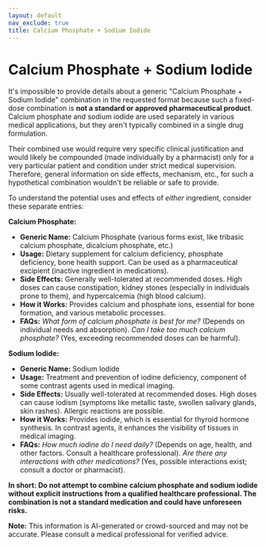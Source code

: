 ```yaml
---
layout: default
nav_exclude: true
title: Calcium Phosphate + Sodium Iodide
---
```


# Calcium Phosphate + Sodium Iodide

It's impossible to provide details about a generic "Calcium Phosphate + Sodium Iodide" combination in the requested format because such a fixed-dose combination is **not a standard or approved pharmaceutical product**.  Calcium phosphate and sodium iodide are used separately in various medical applications, but they aren't typically combined in a single drug formulation.

Their combined use would require very specific clinical justification and would likely be compounded (made individually by a pharmacist) only for a very particular patient and condition under strict medical supervision.  Therefore,  general information on side effects, mechanism, etc., for such a hypothetical combination wouldn't be reliable or safe to provide.

To understand the potential uses and effects of *either* ingredient, consider these separate entries:

**Calcium Phosphate:**

* **Generic Name:** Calcium Phosphate (various forms exist, like tribasic calcium phosphate, dicalcium phosphate, etc.)
* **Usage:** Dietary supplement for calcium deficiency, phosphate deficiency, bone health support.  Can be used as a pharmaceutical excipient (inactive ingredient in medications).
* **Side Effects:** Generally well-tolerated at recommended doses.  High doses can cause constipation, kidney stones (especially in individuals prone to them), and hypercalcemia (high blood calcium).
* **How it Works:** Provides calcium and phosphate ions, essential for bone formation, and various metabolic processes.
* **FAQs:**  *What form of calcium phosphate is best for me?* (Depends on individual needs and absorption).  *Can I take too much calcium phosphate?* (Yes, exceeding recommended doses can be harmful).

**Sodium Iodide:**

* **Generic Name:** Sodium Iodide
* **Usage:** Treatment and prevention of iodine deficiency, component of some contrast agents used in medical imaging.
* **Side Effects:** Usually well-tolerated at recommended doses.  High doses can cause iodism (symptoms like metallic taste, swollen salivary glands, skin rashes).  Allergic reactions are possible.
* **How it Works:** Provides iodide, which is essential for thyroid hormone synthesis.  In contrast agents, it enhances the visibility of tissues in medical imaging.
* **FAQs:** *How much iodine do I need daily?* (Depends on age, health, and other factors. Consult a healthcare professional). *Are there any interactions with other medications?* (Yes, possible interactions exist; consult a doctor or pharmacist).


**In short: Do not attempt to combine calcium phosphate and sodium iodide without explicit instructions from a qualified healthcare professional.  The combination is not a standard medication and could have unforeseen risks.**


**Note:** This information is AI-generated or crowd-sourced and may not be accurate. Please consult a medical professional for verified advice.